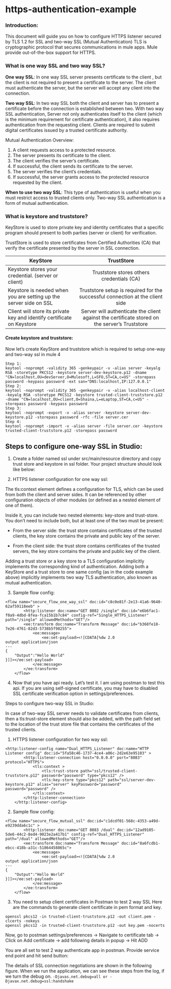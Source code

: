 # https-authentication-example
### Introduction:

This document will guide you on how to configure HTTPS listener secured by TLS 1.2 for SSL and two-way SSL (Mutual Authentication)
TLS is cryptographic protocol that secures communications in mule apps. Mule provide out-of-the-box support for HTTPS.

### What is one way SSL and two way SSL?

**One way SSL**: In one way SSL server presents certificate to the client , but the client is not required to present a certificate to the server. The client must authenticate the server, but the server will accept any client into the connection.

**Two way SSL**: In two way SSL both the client and server has to present a certificate before the connection is established between two. With two way SSL authentication, Server not only authenticates itself to the client (which is the minimum requirement for certificate authentication), it also requires authentication from the requesting client. Clients are required to submit digital certificates issued by a trusted certificate authority. 

Mutual Authentication Overview:
1.	A client requests access to a protected resource.
2.	The server presents its certificate to the client.
3.	The client verifies the server’s certificate.
4.	If successful, the client sends its certificate to the server.
5.	The server verifies the client’s credentials.
6.	If successful, the server grants access to the protected resource requested by the client.


**When to use two way SSL**: This type of authentication is useful when you must restrict access to trusted clients only. Two-way SSL authentication is a form of mutual authentication.
 

### What is keystore and truststore?

KeyStore is used to store private key and identity certificates that a specific program should present to both parties (server or client) for verification.

TrustStore is used to store certificates from Certified Authorities (CA) that verify the certificate presented by the server in SSL connection.

| KeyStore	     | TrustStore    | 
| ------------- |:-------------:|
| Keystore stores your credential.  (server or client)	| Truststore stores others credentials (CA)| 
| Keystore is needed when you are setting up the server side on SSL	|Truststore setup is required for the successful connection at the client side|
|Client will store its private key and identify certificate on Keystore	|Server will authenticate the client against the certificate stored on the server’s Truststore|

#### Create keystore and truststore:

Now let’s create KeyStore and truststore which is required to setup one-way and two-way ssl in mule 4

```
Step 1:
keytool -noprompt -validity 365 -genkeypair -v -alias server -keyalg RSA -storetype PKCS12 -keystore server-dev-keystore.p12 -dname "CN=localhost,OU=devServer,O=Mulesoft,L=SFO,ST=CA,c=US" -storepass password -keypass password -ext san="DNS:localhost,IP:127.0.0.1"
Step 2:
keytool -noprompt -validity 365 -genkeypair -v -alias localhost-client -keyalg RSA -storetype PKCS12 -keystore trusted-client-truststore.p12 -dname "CN=localhost,OU=client,O=Shaina,L=eLaptop,ST=CA,c=US" -storepass password -keypass password
Step 3:
keytool -noprompt -export -v -alias server -keystore server-dev-keystore.p12 -storepass password -rfc -file server.cer
Step 4:
keytool -noprompt -import -v -alias server -file server.cer -keystore trusted-client-truststore.p12 -storepass password
```

Steps to configure one-way SSL in Studio:
---

1.	Create a folder named ssl under src/main/resource directory and copy trust store and keystore in ssl folder.
Your project structure should look like below:
  

2.	HTTPS listener configuration for one way ssl:

The tls:context element defines a configuration for TLS, which can be used from both the client and server sides. It can be referenced by other configuration objects of other modules (or defined as a nested element of one of them).

Inside it, you can include two nested elements: key-store and trust-store. You don’t need to include both, but at least one of the two must be present:

*	From the server side: the trust store contains certificates of the trusted clients, the key store contains the private and public key of the server.

*	From the client side: the trust store contains certificates of the trusted servers, the key store contains the private and public key of the client.  

Adding a trust store or a key store to a TLS configuration implicitly implements the corresponding kind of authentication.
Adding both a KeyStore and a trust store to one same config (as in the code example above) implicitly implements two way TLS authentication, also known as mutual authentication.
 

3.	Sample flow config:
```
<flow name="secure_flow_one_way_ssl" doc:id="c8c0e81f-2e13-41a6-9640-62af59118eeb" >
		<http:listener doc:name="GET 8082 /single" doc:id="e6b6fac1-f0a9-4dbd-8fea-fca15b1b7c84" config-ref="Single_HTTPS_Listener" path="/single" allowedMethods="GET"/>
		<ee:transform doc:name="Transform Message" doc:id="b368fe18-7e26-4761-82d3-5738b5f98255">
			<ee:message>
				<ee:set-payload><![CDATA[%dw 2.0
output application/json
---
{
	"Output":"Hello World"
}]]></ee:set-payload>
			</ee:message>
		</ee:transform>
	</flow>

```
4.	Now that you have api ready. Let’s test it. I am using postman to test this api. If you are using self-signed certificate, you may have to disabled SSL certificate verification option in settings/preferences.
 
 

Steps to configure two-way SSL in Studio:

In case of two-way SSL server needs to validate certificates from clients, then a tls:trust-store element should also be added, with the path field set to the location of the trust store file that contains the certificates of the trusted clients.

1.	HTTPS listener configuration for two way ssl:
```
<http:listener-config name="Dual_HTTPS_Listener" doc:name="HTTP Listener config" doc:id="5fa58c46-1737-4ce4-a06c-2d2e63e95103" >
		<http:listener-connection host="0.0.0.0" port="8083" protocol="HTTPS">
			<tls:context >
				<tls:trust-store path="ssl/trusted-client-truststore.p12" password="password" type="pkcs12" />
				<tls:key-store type="pkcs12" path="ssl/server-dev-keystore.p12" alias="server" keyPassword="password" password="password" />
			</tls:context>
		</http:listener-connection>
	</http:listener-config>

```

2.	Sample flow config:
```
<flow name="secure_flow_mutual_ssl" doc:id="c1dcdf01-568c-4353-a49d-e9239dda6c1c" >
		<http:listener doc:name="GET 8083 /dual" doc:id="12ad9105-5de6-44c2-8ed4-9023e2a417b1" config-ref="Dual_HTTPS_Listener" path="/dual" allowedMethods="GET"/>
		<ee:transform doc:name="Transform Message" doc:id="8a6fcdb1-ebcc-418b-a31c-51864458865c">
			<ee:message>
				<ee:set-payload><![CDATA[%dw 2.0
output application/json
---
{
	"Output":"Hello World"
}]]></ee:set-payload>
			</ee:message>
		</ee:transform>
	</flow>

```

3.	You need to setup client certificates in Postman to test 2 way SSL
Here are the commands to generate client certificate in pem format and key.
```
openssl pkcs12 -in trusted-client-truststore.p12 -out client.pem -clcerts -nokeys
openssl pkcs12 -in trusted-client-truststore.p12 -out key.pem -nocerts
```
 

Now, go to postman settings/preferences -> Navigate to certificate tab -> Click on Add certificate -> add following details in popup -> Hit ADD
 

You are all set to test 2 way authenticate app in postman. Provide service end point and hit send button:
 

The details of SSL connection negotiations are shown in the following figure. When we run the application, we can see these steps from the log, if we turn the debug on. 
``` -Djavas.net.debug=all or -Djavax.net.debug=ssl:handshake ```

 



